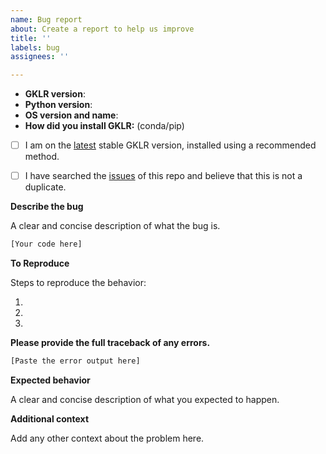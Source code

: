 ```yaml
---
name: Bug report
about: Create a report to help us improve
title: ''
labels: bug
assignees: ''

---
```


<!-- All the below information must be provided for others to understand and help with your issue. -->
- **GKLR version**: <!-- Replace with version, e.g. from `gklr.__version__` -->
- **Python version**: <!-- Replace with the version of Python being used to run GKLR` -->
- **OS version and name**: <!-- Replace with version + name, e.g. Ubuntu 22.04 or macOS 13.2 -->
- **How did you install GKLR:** (conda/pip)

<!-- All the below steps should be completed before submitting your issue. Checked checkbox should look like this: [x] -->
- [ ] I am on the [latest](https://github.com/JoseAngelMartinB/gklr/releases/latest) stable GKLR version, installed using a recommended method.
- [ ] I have searched the [issues](https://github.com/JoseAngelMartinB/gklr/issues) of this repo and believe that this is not a duplicate.


**Describe the bug**

A clear and concise description of what the bug is.

```python
[Your code here]
```

**To Reproduce**

Steps to reproduce the behavior:

1.  
2. 
3. 

**Please provide the full traceback of any errors.**
```python
[Paste the error output here]
```

**Expected behavior**

A clear and concise description of what you expected to happen.

**Additional context**

Add any other context about the problem here.
